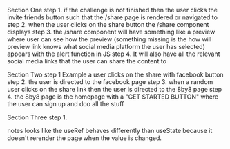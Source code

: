 Section One 
step 1. if the challenge is not  finished then the user clicks the invite friends button such that the /share page is rendered or navigated to 
step 2. when the user clicks on the share button the /share component displays 
step 3. the /share component will have something like a preview where user can see how the preview (something missing is the how will preview link knows what social media platform the user has selected) appears with the alert function in JS 
step 4. It will also have all the relevant social media links that the user can share the content to

Section Two 
step 1 Example a user clicks on the share with facebook button 
step 2.  the user is directed to the facebook page 
step 3. when a random user clicks on the share link then the user is directed to the 8by8 page 
step 4. the 8by8 page is the homepage with a "GET STARTED BUTTON" where the user can sign up and doo all the stuff 

Section Three 
step 1. 



notes 
looks like the useRef behaves differently than useState because it doesn't rerender the page when the value is changed. 

